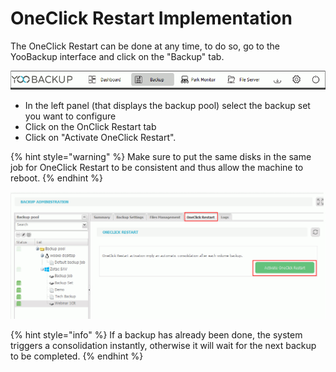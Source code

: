 # OneClick Restart Implementation

The OneClick Restart can be done at any time, to do so, go to the YooBackup interface and click on the "Backup" tab.

![](../.gitbook/assets/menu_backup%20%284%29.gif)

* In the left panel \(that displays the backup pool\) select the backup set you want to configure
* Click on the OnClick Restart tab
* Click on "Activate OneClick Restart".

{% hint style="warning" %}
Make sure to put the same disks in the same job for OneClick Restart to be consistent and thus allow the machine to reboot.
{% endhint %}

![](../.gitbook/assets/one_click_restart_activate.gif)

{% hint style="info" %}
If a backup has already been done, the system triggers a consolidation instantly, otherwise it will wait for the next backup to be completed. 
{% endhint %}



